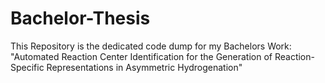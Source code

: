 # Bachelor-Thesis
This Repository is the dedicated code dump for my Bachelors Work: "Automated Reaction Center Identification for the Generation of Reaction-Specific Representations in Asymmetric Hydrogenation"
